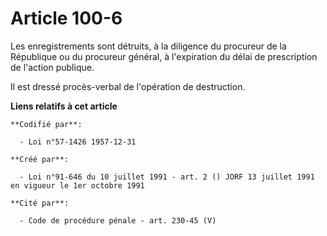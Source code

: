 # Article 100-6

Les enregistrements sont détruits, à la diligence du procureur de la République ou du procureur général, à l'expiration du
délai de prescription de l'action publique.

Il est dressé procès-verbal de l'opération de destruction.

**Liens relatifs à cet article**

	**Codifié par**:

	  - Loi n°57-1426 1957-12-31

	**Créé par**:

	  - Loi n°91-646 du 10 juillet 1991 - art. 2 () JORF 13 juillet 1991 en vigueur le 1er octobre 1991

	**Cité par**:

	  - Code de procédure pénale - art. 230-45 (V)
